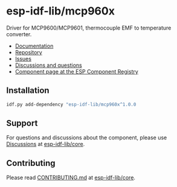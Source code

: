 # esp-idf-lib/mcp960x

Driver for MCP9600/MCP9601, thermocouple EMF to temperature converter.

* [Documentation](https://esp-idf-lib.github.io/mcp960x/)
* [Repository](https://github.com/esp-idf-lib/mcp960x)
* [Issues](https://github.com/esp-idf-lib/mcp960x/issues)
* [Discussions and questions](https://github.com/esp-idf-lib/core/discussions)
* [Component page at the ESP Component Registry](https://components.espressif.com/components/esp-idf-lib/mcp960x)

## Installation

```sh
idf.py add-dependency "esp-idf-lib/mcp960x^1.0.0
```

## Support

For questions and discussions about the component, please use
[Discussions](https://github.com/esp-idf-lib/core/discussions)
at [esp-idf-lib/core](https://github.com/esp-idf-lib/core).

## Contributing

Please read [CONTRIBUTING.md](https://github.com/esp-idf-lib/core/blob/main/CONTRIBUTING.md)
at [esp-idf-lib/core](https://github.com/esp-idf-lib/core).
